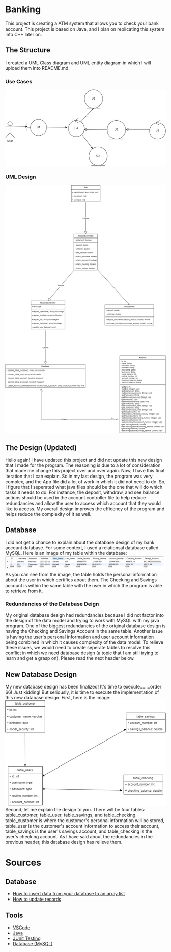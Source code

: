 # Banking
This project is creating a ATM system that allows you to check your bank account. This project is based on Java, and I plan on replicating this system into C++ later on. 

## The Structure
I created a UML Class diagram and UML entity diagram in which I will upload them into README.md.

### Use Cases
![image](https://github.com/PXIONG001/ATM/blob/master/images/Analysis_%20User_Stories.jpg)

### UML Design
![image](https://github.com/PXIONG001/ATM/blob/master/images/Design_%20ATM.jpg)


## The Design (Updated)
Hello again! I have updated this project and did not update this new design that I made for the program. The reasoning is due to a lot of consideration that made me change this project over and over again. Now, I have this final iteration that I can explain. So in my last design, the program was very complex, and the App file did a lot of work in which it did not need to do. So, I figure that I seperated what java files should be the one that will do which tasks it needs to do. For instance, the deposit, withdraw, and see balance actions should be used in the account controller file to help reduce redundancies and allow the user to access which account that they would like to access. My overall design improves the efficency of the program and helps reduce the complexity of it as well. 

## Database
I did not get a chance to explain about the database design of my bank account database. For some context, I used a relationsal database called MySQL. Here is an image of my table within the database:
![image](https://github.com/PXIONG001/ATM/blob/master/images/Database_Picture.PNG)
As you can see from the image, the table holds the personal information about the user in which certifies about them. The Checking and Savings account is within the same table with the user in which the program is able to retrieve from it.

### Redundancies of the Database Deign
My original database design had redundancies because I did not factor into the design of the data model and trying to work with MySQL with my java program. One of the biggest redundancies of the original database design is having the Checking and Savings Account in the same table. Another issue is having the user's personal information and user account information being combined in which it causes complexity of the data model. To relieve these issues, we would need to create seperate tables to resolve this conflict in which we need database design (a topic that I am still trying to learn and get a grasp on). Please read the next header below.

## New Database Design 
My new database design has been finalized! It's time to execute........order 66! Just kidding! But seriously, it is time to execute the implementation of this new database design. First, here is the image:
![image](https://github.com/PXIONG001/ATM/blob/master/images/Bank_Account.jpg)
Second, let me explain the design to you. There will be four tables: table_customer, table_user, table_savings, and table_checking. table_customer is where the customer's personal information will be stored, table_user is the customer's account information to access their account, table_savings is the user's savings account, and table_checking is the user's checking account. As I have said about the redundancies in the previous header, this database design has relieve them.

# Sources
## Database
- [How to insert data from your database to an array list](https://www.tutorialspoint.com/how-to-sql-insert-items-from-a-list-or-collection-in-to-table-using-jdbc)
- [How to update records](https://www.tutorialspoint.com/jdbc/jdbc-update-records.htm)

## Tools
- [VSCode](https://code.visualstudio.com/)
- [Java](https://www.oracle.com/java/technologies/downloads/)
- [JUnit Testing](https://junit.org/junit4/)
- [Database (MySQL)](https://www.mysql.com/)
